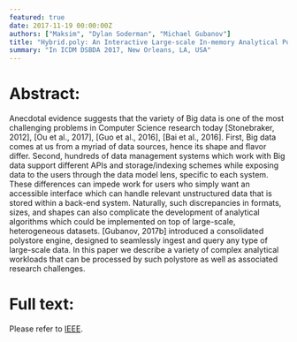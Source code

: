 ```yaml
---
featured: true
date: 2017-11-19 00:00:00Z
authors: ["Maksim", "Dylan Soderman", "Michael Gubanov"]
title: "Hybrid.poly: An Interactive Large-scale In-memory Analytical Polystore"
summary: "In ICDM DSBDA 2017, New Orleans, LA, USA" 
---
```

Abstract:
===
Anecdotal evidence suggests that the variety of Big data is one of the most challenging problems in Computer Science research today [Stonebraker, 2012], [Ou et al., 2017], [Guo et al., 2016], [Bai et al., 2016]. First, Big data comes at us from a myriad of data sources, hence its shape and flavor differ. Second, hundreds of data management systems which work with Big data support different APIs and storage/indexing schemes while exposing data to the users through the data model lens, specific to each system. These differences can impede work for users who simply want an accessible interface which can handle relevant unstructured data that is stored within a back-end system. Naturally, such discrepancies in formats, sizes, and shapes can also complicate the development of analytical algorithms which could be implemented on top of large-scale, heterogeneous datasets. [Gubanov, 2017b] introduced a consolidated polystore engine, designed to seamlessly ingest and query any type of large-scale data. In this paper we describe a variety of complex analytical workloads that can be processed by such polystore as well as associated research challenges.

Full text:
===
Please refer to [IEEE](https://ieeexplore.ieee.org/document/8215643).
